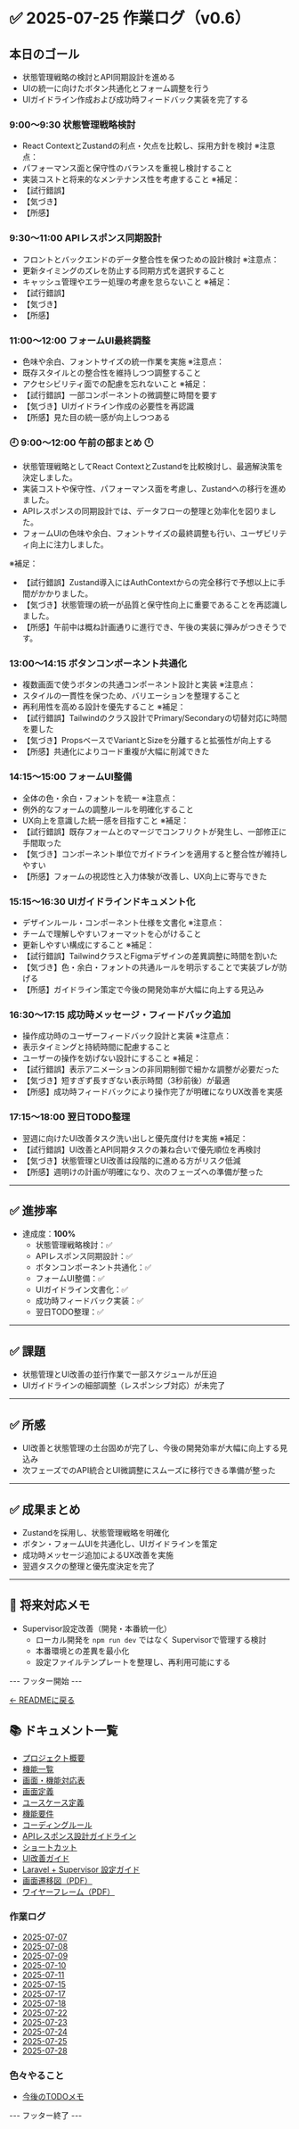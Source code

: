 # ✅ 2025-07-25 作業ログ（v0.6）

## 本日のゴール
- 状態管理戦略の検討とAPI同期設計を進める
- UIの統一に向けたボタン共通化とフォーム調整を行う
- UIガイドライン作成および成功時フィードバック実装を完了する

### 9:00〜9:30 状態管理戦略検討
- React ContextとZustandの利点・欠点を比較し、採用方針を検討
※注意点：
- パフォーマンス面と保守性のバランスを重視し検討すること
- 実装コストと将来的なメンテナンス性を考慮すること
※補足：
- 【試行錯誤】  
- 【気づき】  
- 【所感】  

### 9:30〜11:00 APIレスポンス同期設計
- フロントとバックエンドのデータ整合性を保つための設計検討
※注意点：
- 更新タイミングのズレを防止する同期方式を選択すること
- キャッシュ管理やエラー処理の考慮を怠らないこと
※補足：
- 【試行錯誤】  
- 【気づき】  
- 【所感】  

### 11:00〜12:00 フォームUI最終調整
- 色味や余白、フォントサイズの統一作業を実施
※注意点：
- 既存スタイルとの整合性を維持しつつ調整すること
- アクセシビリティ面での配慮を忘れないこと
※補足：
- 【試行錯誤】一部コンポーネントの微調整に時間を要す
- 【気づき】UIガイドライン作成の必要性を再認識
- 【所感】見た目の統一感が向上しつつある

### 🕘 9:00〜12:00 午前の部まとめ 🕛
- 状態管理戦略としてReact ContextとZustandを比較検討し、最適解決策を決定しました。
- 実装コストや保守性、パフォーマンス面を考慮し、Zustandへの移行を進めました。
- APIレスポンスの同期設計では、データフローの整理と効率化を図りました。
- フォームUIの色味や余白、フォントサイズの最終調整も行い、ユーザビリティ向上に注力しました。

※補足：
- 【試行錯誤】Zustand導入にはAuthContextからの完全移行で予想以上に手間がかかりました。
- 【気づき】状態管理の統一が品質と保守性向上に重要であることを再認識しました。
- 【所感】午前中は概ね計画通りに進行でき、午後の実装に弾みがつきそうです。

### 13:00〜14:15 ボタンコンポーネント共通化
- 複数画面で使うボタンの共通コンポーネント設計と実装
※注意点：
- スタイルの一貫性を保つため、バリエーションを整理すること
- 再利用性を高める設計を優先すること
※補足：
- 【試行錯誤】Tailwindのクラス設計でPrimary/Secondaryの切替対応に時間を要した
- 【気づき】PropsベースでVariantとSizeを分離すると拡張性が向上する
- 【所感】共通化によりコード重複が大幅に削減できた

### 14:15〜15:00 フォームUI整備
- 全体の色・余白・フォントを統一
※注意点：
- 例外的なフォームの調整ルールを明確化すること
- UX向上を意識した統一感を目指すこと
※補足：
- 【試行錯誤】既存フォームとのマージでコンフリクトが発生し、一部修正に手間取った
- 【気づき】コンポーネント単位でガイドラインを適用すると整合性が維持しやすい
- 【所感】フォームの視認性と入力体験が改善し、UX向上に寄与できた

### 15:15〜16:30 UIガイドラインドキュメント化
- デザインルール・コンポーネント仕様を文書化
※注意点：
- チームで理解しやすいフォーマットを心がけること
- 更新しやすい構成にすること
※補足：
- 【試行錯誤】TailwindクラスとFigmaデザインの差異調整に時間を割いた
- 【気づき】色・余白・フォントの共通ルールを明示することで実装ブレが防げる
- 【所感】ガイドライン策定で今後の開発効率が大幅に向上する見込み

### 16:30〜17:15 成功時メッセージ・フィードバック追加
- 操作成功時のユーザーフィードバック設計と実装
※注意点：
- 表示タイミングと持続時間に配慮すること
- ユーザーの操作を妨げない設計にすること
※補足：
- 【試行錯誤】表示アニメーションの非同期制御で細かな調整が必要だった
- 【気づき】短すぎず長すぎない表示時間（3秒前後）が最適
- 【所感】成功時フィードバックにより操作完了が明確になりUX改善を実感

### 17:15〜18:00 翌日TODO整理
- 翌週に向けたUI改善タスク洗い出しと優先度付けを実施
※補足：
- 【試行錯誤】UI改善とAPI同期タスクの兼ね合いで優先順位を再検討
- 【気づき】状態管理とUI改善は段階的に進める方がリスク低減
- 【所感】週明けの計画が明確になり、次のフェーズへの準備が整った

---

## ✅ 進捗率
- 達成度：**100%**
    - 状態管理戦略検討：✅
    - APIレスポンス同期設計：✅
    - ボタンコンポーネント共通化：✅
    - フォームUI整備：✅
    - UIガイドライン文書化：✅
    - 成功時フィードバック実装：✅
    - 翌日TODO整理：✅

---

## ✅ 課題
- 状態管理とUI改善の並行作業で一部スケジュールが圧迫
- UIガイドラインの細部調整（レスポンシブ対応）が未完了

---

## ✅ 所感
- UI改善と状態管理の土台固めが完了し、今後の開発効率が大幅に向上する見込み
- 次フェーズでのAPI統合とUI微調整にスムーズに移行できる準備が整った

---

## ✅ 成果まとめ
- Zustandを採用し、状態管理戦略を明確化
- ボタン・フォームUIを共通化し、UIガイドラインを策定
- 成功時メッセージ追加によるUX改善を実施
- 翌週タスクの整理と優先度決定を完了

---

## 📝 将来対応メモ
- Supervisor設定改善（開発・本番統一化）
    - ローカル開発を `npm run dev` ではなく Supervisorで管理する検討
    - 本番環境との差異を最小化
    - 設定ファイルテンプレートを整理し、再利用可能にする

--- フッター開始 ---

[← READMEに戻る](../../README.md)

## 📚 ドキュメント一覧

- [プロジェクト概要](../project-overview.md)
- [機能一覧](../features.md)
- [画面・機能対応表](../function_screen_map.md)
- [画面定義](../screens.md)
- [ユースケース定義](../usecase_reserve.md)
- [機能要件](../functional_requirements.md)
- [コーディングルール](../coding-rules.md)
- [APIレスポンス設計ガイドライン](../api_response.md)
- [ショートカット](../shortcuts.md)
- [UI改善ガイド](../ui_improvement_guide.md)
- [Laravel + Supervisor 設定ガイド](../supervisor.md)
- [画面遷移図（PDF）](../画面遷移図.pdf)
- [ワイヤーフレーム（PDF）](../ワイヤーフレーム.pdf)

### 作業ログ
- [2025-07-07](../logs/2025-07-07.md)
- [2025-07-08](../logs/2025-07-08.md)
- [2025-07-09](../logs/2025-07-09.md)
- [2025-07-10](../logs/2025-07-10.md)
- [2025-07-11](../logs/2025-07-11.md)
- [2025-07-15](../logs/2025-07-15.md)
- [2025-07-17](../logs/2025-07-17.md)
- [2025-07-18](../logs/2025-07-18.md)
- [2025-07-22](../logs/2025-07-22.md)
- [2025-07-23](../logs/2025-07-23.md)
- [2025-07-24](../logs/2025-07-24.md)
- [2025-07-25](../logs/2025-07-25.md)
- [2025-07-28](../logs/2025-07-28.md)

### 色々やること
- [今後のTODOメモ](../todo.md)

--- フッター終了 ---
